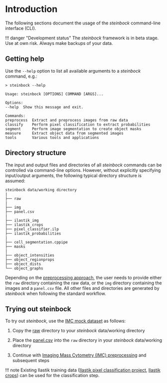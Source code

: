 # Introduction

The following sections document the usage of the *steinbock* command-line interface (CLI).

!!! danger "Development status"
    The *steinbock* framework is in beta stage. Use at own risk. Always make backups of your data.

## Getting help

Use the `--help` option to list all available arguments to a *steinbock* command, e.g.:

    > steinbock --help

    Usage: steinbock [OPTIONS] COMMAND [ARGS]...

    Options:
    --help  Show this message and exit.

    Commands:
    preprocess  Extract and preprocess images from raw data
    classify    Perform pixel classification to extract probabilities
    segment     Perform image segmentation to create object masks
    measure     Extract object data from segmented images
    tools       Various tools and applications

## Directory structure

The input and output files and directories of all *steinbock* commands can be controlled via command-line options. However, without explicitly specifying input/output arguments, the following typical directory structure is assumed:

    steinbock data/working directory
    |
    ├── raw
    |
    ├── img
    ├── panel.csv
    |
    ├── ilastik_img
    ├── ilastik_crops
    ├── pixel_classifier.ilp
    ├── ilastik_probabilities
    |
    ├── cell_segmentation.cppipe
    ├── masks
    |
    ├── object_intensities
    ├── object_regionprops
    ├── object_dists
    └── object_graphs

Depending on the [preprocessing approach](preprocessing.md), the user needs to provide either the `raw` directory containing the raw data, or the `img` directory containing the images and a `panel.csv` file. All other files and directories are generated by *steinbock* when following the standard workflow.

## Trying out steinbock

To try out *steinbock*, use the [IMC mock dataset](https://github.com/BodenmillerGroup/TestData/tree/main/datasets/210308_ImcTestData) as follows:

  1. Copy the [raw](https://github.com/BodenmillerGroup/TestData/tree/main/datasets/210308_ImcTestData/raw) directory to your *steinbock* data/working directory

  2. Place the [panel.csv](https://github.com/BodenmillerGroup/TestData/blob/main/datasets/210308_ImcTestData/panel.csv) into the `raw` directory in your *steinbock* data/working directory

  3. Continue with [Imaging Mass Cytometry (IMC) preprocessing](preprocessing.md#imaging-mass-cytometry-imc) and subsequent steps

!!! note
    Existing Ilastik training data ([Ilastik pixel classification project](https://github.com/BodenmillerGroup/TestData/blob/main/datasets/210308_ImcTestData/ilastik.ilp), [Ilastik crops](https://github.com/BodenmillerGroup/TestData/tree/main/datasets/210308_ImcTestData/analysis/ilastik)) can be used for the classification step.


